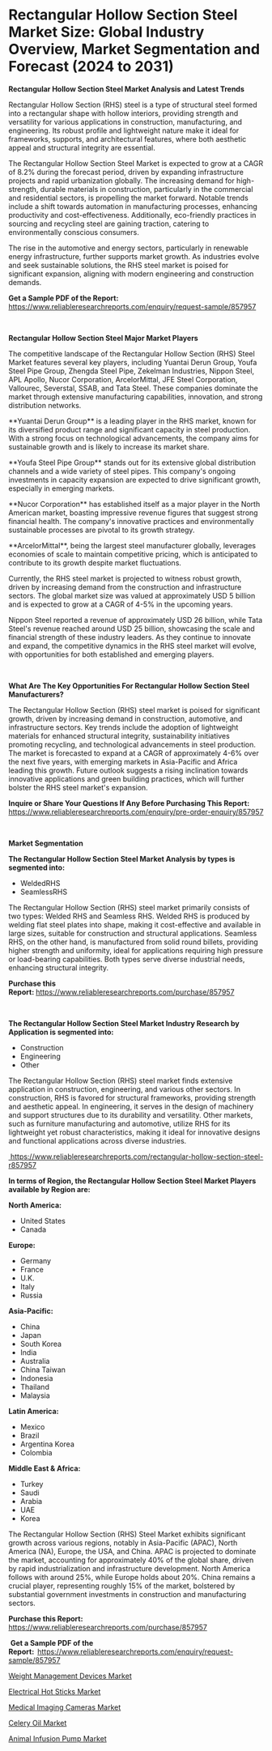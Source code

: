 <p><h1>Rectangular Hollow Section Steel Market Size: Global Industry Overview, Market Segmentation and Forecast (2024 to 2031)</h1></p><p><strong>Rectangular Hollow Section Steel Market Analysis and Latest Trends</strong></p>
<p><p>Rectangular Hollow Section (RHS) steel is a type of structural steel formed into a rectangular shape with hollow interiors, providing strength and versatility for various applications in construction, manufacturing, and engineering. Its robust profile and lightweight nature make it ideal for frameworks, supports, and architectural features, where both aesthetic appeal and structural integrity are essential.</p><p>The Rectangular Hollow Section Steel Market is expected to grow at a CAGR of 8.2% during the forecast period, driven by expanding infrastructure projects and rapid urbanization globally. The increasing demand for high-strength, durable materials in construction, particularly in the commercial and residential sectors, is propelling the market forward. Notable trends include a shift towards automation in manufacturing processes, enhancing productivity and cost-effectiveness. Additionally, eco-friendly practices in sourcing and recycling steel are gaining traction, catering to environmentally conscious consumers.</p><p>The rise in the automotive and energy sectors, particularly in renewable energy infrastructure, further supports market growth. As industries evolve and seek sustainable solutions, the RHS steel market is poised for significant expansion, aligning with modern engineering and construction demands.</p></p>
<p><strong>Get a Sample PDF of the Report:&nbsp;</strong> <a href="https://www.reliableresearchreports.com/enquiry/request-sample/857957?utm_campaign=115&utm_medium=2&utm_source=Github&utm_content=ia&utm_term=07112024&utm_id=rectangular-hollow-section-steel">https://www.reliableresearchreports.com/enquiry/request-sample/857957</a></p>
<p>&nbsp;</p>
<p><strong>Rectangular Hollow Section Steel Major Market Players</strong></p>
<p><p>The competitive landscape of the Rectangular Hollow Section (RHS) Steel Market features several key players, including Yuantai Derun Group, Youfa Steel Pipe Group, Zhengda Steel Pipe, Zekelman Industries, Nippon Steel, APL Apollo, Nucor Corporation, ArcelorMittal, JFE Steel Corporation, Vallourec, Severstal, SSAB, and Tata Steel. These companies dominate the market through extensive manufacturing capabilities, innovation, and strong distribution networks.</p><p>**Yuantai Derun Group** is a leading player in the RHS market, known for its diversified product range and significant capacity in steel production. With a strong focus on technological advancements, the company aims for sustainable growth and is likely to increase its market share.</p><p>**Youfa Steel Pipe Group** stands out for its extensive global distribution channels and a wide variety of steel pipes. This company's ongoing investments in capacity expansion are expected to drive significant growth, especially in emerging markets.</p><p>**Nucor Corporation** has established itself as a major player in the North American market, boasting impressive revenue figures that suggest strong financial health. The company's innovative practices and environmentally sustainable processes are pivotal to its growth strategy.</p><p>**ArcelorMittal**, being the largest steel manufacturer globally, leverages economies of scale to maintain competitive pricing, which is anticipated to contribute to its growth despite market fluctuations.</p><p>Currently, the RHS steel market is projected to witness robust growth, driven by increasing demand from the construction and infrastructure sectors. The global market size was valued at approximately USD 5 billion and is expected to grow at a CAGR of 4-5% in the upcoming years.</p><p>Nippon Steel reported a revenue of approximately USD 26 billion, while Tata Steel's revenue reached around USD 25 billion, showcasing the scale and financial strength of these industry leaders. As they continue to innovate and expand, the competitive dynamics in the RHS steel market will evolve, with opportunities for both established and emerging players.</p></p>
<p>&nbsp;</p>
<p><strong>What Are The Key Opportunities For Rectangular Hollow Section Steel Manufacturers?</strong></p>
<p><p>The Rectangular Hollow Section (RHS) steel market is poised for significant growth, driven by increasing demand in construction, automotive, and infrastructure sectors. Key trends include the adoption of lightweight materials for enhanced structural integrity, sustainability initiatives promoting recycling, and technological advancements in steel production. The market is forecasted to expand at a CAGR of approximately 4-6% over the next five years, with emerging markets in Asia-Pacific and Africa leading this growth. Future outlook suggests a rising inclination towards innovative applications and green building practices, which will further bolster the RHS steel market's expansion.</p></p>
<p><strong>Inquire or Share Your Questions If Any Before Purchasing This Report:</strong> <a href="https://www.reliableresearchreports.com/enquiry/pre-order-enquiry/857957?utm_campaign=115&utm_medium=2&utm_source=Github&utm_content=ia&utm_term=07112024&utm_id=rectangular-hollow-section-steel">https://www.reliableresearchreports.com/enquiry/pre-order-enquiry/857957</a></p>
<p>&nbsp;</p>
<p><strong>Market Segmentation</strong></p>
<p><strong>The Rectangular Hollow Section Steel Market Analysis by types is segmented into:</strong></p>
<p><ul><li>WeldedRHS</li><li>SeamlessRHS</li></ul></p>
<p><p>The Rectangular Hollow Section (RHS) steel market primarily consists of two types: Welded RHS and Seamless RHS. Welded RHS is produced by welding flat steel plates into shape, making it cost-effective and available in large sizes, suitable for construction and structural applications. Seamless RHS, on the other hand, is manufactured from solid round billets, providing higher strength and uniformity, ideal for applications requiring high pressure or load-bearing capabilities. Both types serve diverse industrial needs, enhancing structural integrity.</p></p>
<p><strong>Purchase this Report:&nbsp;</strong><a href="https://www.reliableresearchreports.com/purchase/857957?utm_campaign=115&utm_medium=2&utm_source=Github&utm_content=ia&utm_term=07112024&utm_id=rectangular-hollow-section-steel">https://www.reliableresearchreports.com/purchase/857957</a></p>
<p>&nbsp;</p>
<p><strong>The Rectangular Hollow Section Steel Market Industry Research by Application is segmented into:</strong></p>
<p><ul><li>Construction</li><li>Engineering</li><li>Other</li></ul></p>
<p><p>The Rectangular Hollow Section (RHS) steel market finds extensive application in construction, engineering, and various other sectors. In construction, RHS is favored for structural frameworks, providing strength and aesthetic appeal. In engineering, it serves in the design of machinery and support structures due to its durability and versatility. Other markets, such as furniture manufacturing and automotive, utilize RHS for its lightweight yet robust characteristics, making it ideal for innovative designs and functional applications across diverse industries.</p></p>
<p><a href="https://www.reliableresearchreports.com/rectangular-hollow-section-steel-r857957?utm_campaign=115&utm_medium=2&utm_source=Github&utm_content=ia&utm_term=07112024&utm_id=rectangular-hollow-section-steel">&nbsp;https://www.reliableresearchreports.com/rectangular-hollow-section-steel-r857957</a></p>
<p><strong>In terms of Region, the Rectangular Hollow Section Steel Market Players available by Region are:</strong></p>
<p>
    <p> <strong> North America: </strong>
        <ul>
            <li>United States</li>
            <li>Canada</li>
        </ul>
        </p> 
    <p> <strong> Europe: </strong>
        <ul>
            <li>Germany</li>
            <li>France</li>
            <li>U.K.</li>
            <li>Italy</li>
            <li>Russia</li>
        </ul>
        </p> 
    <p> <strong> Asia-Pacific: </strong>
        <ul>
            <li>China</li>
            <li>Japan</li>
            <li>South Korea</li>
            <li>India</li>
            <li>Australia</li>
            <li>China Taiwan</li>
            <li>Indonesia</li>
            <li>Thailand</li>
            <li>Malaysia</li>
        </ul>
        </p> 
    <p> <strong> Latin America: </strong>
        <ul>
            <li>Mexico</li>
            <li>Brazil</li>
            <li>Argentina Korea</li>
            <li>Colombia</li>
        </ul>
        </p> 
    <p> <strong> Middle East & Africa: </strong>
        <ul>
            <li>Turkey</li>
            <li>Saudi</li>
            <li>Arabia</li>
            <li>UAE</li>
            <li>Korea</li>
        </ul>
    </p>
    </p>
<p><p>The Rectangular Hollow Section (RHS) Steel Market exhibits significant growth across various regions, notably in Asia-Pacific (APAC), North America (NA), Europe, the USA, and China. APAC is projected to dominate the market, accounting for approximately 40% of the global share, driven by rapid industrialization and infrastructure development. North America follows with around 25%, while Europe holds about 20%. China remains a crucial player, representing roughly 15% of the market, bolstered by substantial government investments in construction and manufacturing sectors.</p></p>
<p><strong>Purchase this Report: </strong><a href="https://www.reliableresearchreports.com/purchase/857957?utm_campaign=115&utm_medium=2&utm_source=Github&utm_content=ia&utm_term=07112024&utm_id=rectangular-hollow-section-steel">https://www.reliableresearchreports.com/purchase/857957</a></p>
<p>&nbsp;<strong>Get a Sample PDF of the Report:&nbsp;&nbsp;</strong><a href="https://www.reliableresearchreports.com/enquiry/request-sample/857957?utm_campaign=115&utm_medium=2&utm_source=Github&utm_content=ia&utm_term=07112024&utm_id=rectangular-hollow-section-steel">https://www.reliableresearchreports.com/enquiry/request-sample/857957</a></p>
<p><strong></strong></p>
<p><p><a href="https://issuu.com/reportprime-2/docs/weight-management-devices-market-si_e647a4ed814378?utm_campaign=115&utm_medium=2&utm_source=Github&utm_content=ia&utm_term=07112024&utm_id=rectangular-hollow-section-steel">Weight Management Devices Market</a></p><p><a href="https://github.com/JavierDDowns/Market-Research-Report-List-1/blob/main/electrical-hot-sticks-market.md?utm_campaign=115&utm_medium=2&utm_source=Github&utm_content=ia&utm_term=07112024&utm_id=rectangular-hollow-section-steel">Electrical Hot Sticks Market</a></p><p><a href="https://issuu.com/reportprime-2/docs/medical-imaging-cameras-market-size_ceed984566c3f9?utm_campaign=115&utm_medium=2&utm_source=Github&utm_content=ia&utm_term=07112024&utm_id=rectangular-hollow-section-steel">Medical Imaging Cameras Market</a></p><p><a href="https://github.com/fendtankandh/Market-Research-Report-List-1/blob/main/celery-oil-market.md?utm_campaign=115&utm_medium=2&utm_source=Github&utm_content=ia&utm_term=07112024&utm_id=rectangular-hollow-section-steel">Celery Oil Market</a></p><p><a href="https://issuu.com/reportprime-2/docs/animal-infusion-pump-market-size-20_d3979d6f4417f1?utm_campaign=115&utm_medium=2&utm_source=Github&utm_content=ia&utm_term=07112024&utm_id=rectangular-hollow-section-steel">Animal Infusion Pump Market</a></p></p>